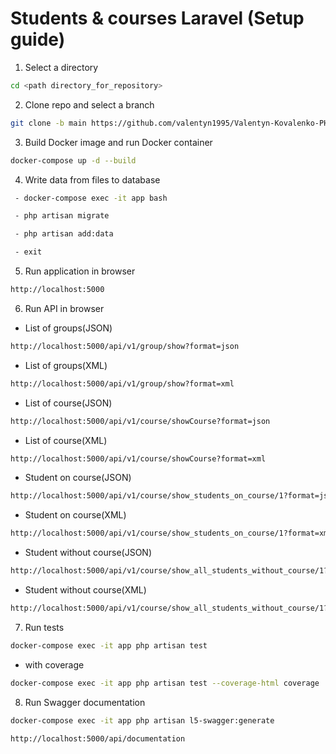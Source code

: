 # Students & courses Laravel (Setup guide)

1. Select a directory
```sh
cd <path directory_for_repository>
```
2. Clone repo and select a branch
```sh
git clone -b main https://github.com/valentyn1995/Valentyn-Kovalenko-PHP-Laravel.git
```
3. Build Docker image and run Docker container
```sh
docker-compose up -d --build
```
4. Write data from files to database
```sh
 - docker-compose exec -it app bash
```
```sh
 - php artisan migrate
```
```sh
 - php artisan add:data
```
```sh
 - exit
```
5. Run application in browser
```sh
http://localhost:5000
```
6. Run API in browser
- List of groups(JSON)
```sh
http://localhost:5000/api/v1/group/show?format=json
```
- List of groups(XML)
```sh
http://localhost:5000/api/v1/group/show?format=xml
```
- List of course(JSON)
```sh
http://localhost:5000/api/v1/course/showCourse?format=json
```
- List of course(XML)
```sh
http://localhost:5000/api/v1/course/showCourse?format=xml
```
- Student on course(JSON)
```sh
http://localhost:5000/api/v1/course/show_students_on_course/1?format=json
```
- Student on course(XML)
```sh
http://localhost:5000/api/v1/course/show_students_on_course/1?format=xml
```
- Student without course(JSON)
```sh
http://localhost:5000/api/v1/course/show_all_students_without_course/1?format=json
```
- Student without course(XML)
```sh
http://localhost:5000/api/v1/course/show_all_students_without_course/1?format=xml
```
7. Run tests
```sh
docker-compose exec -it app php artisan test
```
- with coverage
```sh
docker-compose exec -it app php artisan test --coverage-html coverage
```
8. Run Swagger documentation
```sh
docker-compose exec -it app php artisan l5-swagger:generate
```
```sh
http://localhost:5000/api/documentation
```

